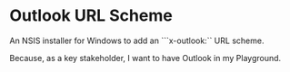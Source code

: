 # Outlook URL Scheme

An NSIS installer for Windows to add an ```x-outlook:`` URL scheme.

Because, as a key stakeholder, I want to have Outlook in my Playground.
